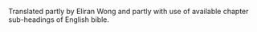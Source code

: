 Translated partly by Eliran Wong and partly with use of available chapter sub-headings of English bible.
